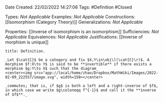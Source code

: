 <div class="topSpace"></div>

Date Created: 22/02/2022 14:27:06
Tags: #Definition #Closed 

Types: _Not Applicable_
Examples: _Not Applicable_
Constructions: [[Isomorphism (Category Theory)]]
Generalizations: _Not Applicable_

Properties: [[Inverse of isomorphism is an isomorphism]]
Sufficiencies: _Not Applicable_
Equivalences: _Not Applicable_
Justifications: [[Inverse of morphism is unique]]

``` ad-Definition
title: Definition.

_Let $\cat{C}$ be a category and fix $X,Y\in\obj\l(\cat{C}\r)$. A morphism $f:X\to Y$ is said to be **invertible** if there exists a morphism $g:Y\to X$ such that the diagram_
<center><img src="app://local/home/zhao/Dropbox/MathWiki/Images/2022-02-09_222557/image.svg", width=150></center>

_commutes; that is, if $g$ is both a left and a right-inverse of $f$, in which case we write $g\coloneqq f^{-1}$ and call it the **inverse of $f$**._

```
